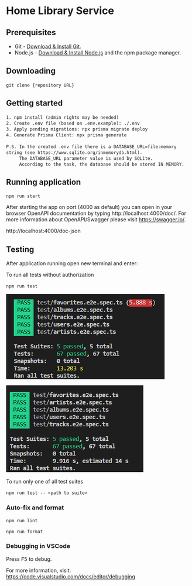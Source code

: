 # Home Library Service

## Prerequisites

- Git - [Download & Install Git](https://git-scm.com/downloads).
- Node.js - [Download & Install Node.js](https://nodejs.org/en/download/) and the npm package manager.

## Downloading

```
git clone {repository URL}
```

## Getting started

```
1. npm install (admin rights may be needed)
2. Create .env file (based on .env.example): ./.env
3. Apply pending migrations: npx prisma migrate deploy
4. Generate Prisma Client: npx prisma generate

P.S. In the created .env file there is a DATABASE_URL=file:memory string (see https://www.sqlite.org/inmemorydb.html).
     The DATABASE_URL parameter value is used by SQLite.
     According to the task, the database should be stored IN MEMORY.
```

## Running application

```
npm run start
```

After starting the app on port (4000 as default) you can open in your browser OpenAPI documentation by typing http://localhost:4000/doc/. For more information about OpenAPI/Swagger please visit https://swagger.io/.

http://localhost:4000/doc-json

## Testing

After application running open new terminal and enter:

To run all tests without authorization

```
npm run test
```
![test results](images_for_readme/no-auth-test-results1.png)

![test results](images_for_readme/no-auth-test-results2.png)

To run only one of all test suites

```
npm run test -- <path to suite>
```

### Auto-fix and format

```
npm run lint
```

```
npm run format
```

### Debugging in VSCode

Press <kbd>F5</kbd> to debug.

For more information, visit: https://code.visualstudio.com/docs/editor/debugging
